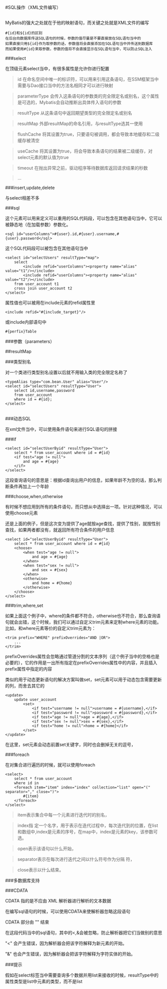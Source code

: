 #SQL操作（XML文件编写）
##

MyBatis的强大之处就在于他的映射语句，而关键之处就是XML文件的编写

	#{id}和${id}的区别
	在后台向数据库传送SQL语句的时候，参数的值尽量是不要直接放在SQL语句当中的
	如果直接只用${id}作为取参数的话，参数值将会直接添加在SQL语句当中并传送到数据库
	而如果使用#{id}来取参数，参数的值将不会直接显示在SQL语句当中，可以防止SQL注入

###select

在顶级元素select当中，有很多属性是允许你进行配置

>id    在命名空间中唯一的标识符，可以用来引用这条语句，在SSM框架当中需要与Dao接口当中的方法名相同才可以进行映射

>parameterType    会传入这条语句的参数类的完全限定名或别名，这个属性是可选的，Mybatis会自动推断出具体传入语句的参数

>resultType    从这条语句中返回期望类型的完全限定名或别名

>resultMap    外部resultMap的命名引用，与resultType选其一使用

>flushCache    将其设置为true，只要语句被调用，都会导致本地缓存和二级缓存被清空

>useCache    将其设置为true，将会导致本条语句的结果被二级缓存，对select元素的默认值为true

>timeout    在抛出异常之前，驱动程序等待数据库返回请求结果的秒数

>...

###insert,update,delete

与select相差不多

###sql

这个元素可以用来定义可以重用的SQL代码段，可以包含在其他语句当中，它可以被静态地（在加载参数）参数化。

	<sql id="userColumns">#{user}.id,#{user}.username,#{user}.password</sql>

这个SQL代码段可以被包含在其他语句当中

	<select id="selectUsers" resultType="map">
		select
			<include refid="userColumns"><property name="alias" value="t1"/></include>
			<include refid="userColumns"><property name="alias" value="t2"/></include>
		from user_account t1
		cross join user_account t2
	</select>

属性值也可以被用在include元素的refid属性里

	<include refid="#{include_target}"/>

或include内部语句中
	
	#{perfix}Table

###参数（parameters）

##resultMap

###类型别名

对一个类进行类型别名设置以后就不用输入类的完全限定名称了

	<typeAlias type="com.bean.User" alias="User"/>
	<select id="selectUsers" resultType="User">
		select id,username,password
		from user_account
		where id = #{id};
	</select>

##
###动态SQL

在xml文件当中，可以使用条件语句来进行SQL语句的拼接

###if

	<select id="selectUserByid" resultType="User">
		select * from user_account where id = #{id}
		<if test="age != null">
			and age = #{age}
		</if>
	</select>

这段查询语句的意思是：根据id查询出用户的信息，如果年龄不为空的话，那么判断条件再加上一个年龄

###choose,when,otherwise

有时候不想应用到所有的条件语句，而只想从中选择出一项。针对这种情况，可以使用choose元素

还是上面的例子，但是这次变为提供了age就按age查找，提供了性别，就按性别查找，如果两者都没有，就返回所有符合条件的用户信息

	<select id="selectUserByid" resultType="User">
		select * from user_account where id = #{id}
		<choose>
			<when test="age != null">
				and age = #{age}
			</when>
			<when test="sex != null">
				and sex = #{sex}
			</when>
			<otherwise>
				and home = #{home}
			</otherwise>
		</choose>
	</select>

###trim,where,set

如果上面这个例子中，where的条件都不符合，otherwise也不符合，那么查询语句就会出错，这个时候，我们可以通过自定义trim元素来定制where元素的功能。比如，和where元素等价的自定义trim元素为：

	<trim prefix="WHERE" prefixOverrides="AND |OR">
		...
	</trim>

prefixOverrides属性会忽略通过管道分割的文本序列（这个例子当中的空格也是必要的），它的作用是一出所有指定在prefixOverrides属性中的内容，并且插入prefix属性中指定的内容

类似的用于动态更新语句的解决方案叫做set，set元素可以用于动态包含需要更新的列，而舍去其它的

	<update>
		update user_account
			<set>
				<if test="username != null">username = #{username},</if>
				<if test="password != null">password = #{password},</if>
				<if test="age != null">age = #{age},</if>
				<if test="sex != null">sex = #{sex},</if>
				<if test="home != null">home = #{home}</if>		
			</set>
	</update>

在这里，set元素会动态前置set关键字，同时也会删掉无关的逗号，

###foreach

在对集合进行遍历的时候，就可以使用foreach

	<select>
		select * from user_account
		where id in
		<foreach item="item" index="index" collection="list" open="(" separator="," close=")">
			#{item}
		</foreach>
	</select>

>item表示集合中每一个元素进行迭代时的别名，

>index指 定一个名字，用于表示在迭代过程中，每次迭代到的位置，在list和数组中,index是元素的序号，在map中，index是元素的key，该参数可选。

>open表示该语句以什么开始，

>separator表示在每次进行迭代之间以什么符号作为分隔 符，

>close表示以什么结束。

###多数据库支持

###CDATA

CDATA 指的是不应由 XML 解析器进行解析的文本数据

在编写sql语句的时候，可以使用CDATA来使解析器忽略这段语句

CDATA 部分由 "<![CDATA[" 开始，由 "]]>" 结束

在这段代码当中的sql语句，其中的<,&会被忽略，防止解析器把它们当做别的意思

"<" 会产生错误，因为解析器会把该字符解释为新元素的开始。

"&" 也会产生错误，因为解析器会把该字符解释为字符实体的开始。

###提示

假如在select标签当中需要查询多个数据并用list来接收的时候，resultType中的属性类型是list中元素的类型，而不是list